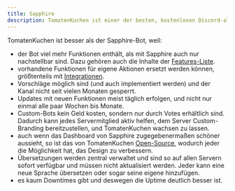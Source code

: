 ```yaml
---
title: Sapphire
description: TomatenKuchen ist einer der besten, kostenlosen Discord-all-in-one-Bots. Hier erfährst du, warum er besser ist als Sapphire.
---
```


TomatenKuchen ist besser als der Sapphire-Bot, weil:
- der Bot viel mehr Funktionen enthält, als mit Sapphire auch nur nachstellbar sind. Dazu gehören auch die Inhalte der [Features-Liste](/features).
- vorhandene Funktionen für eigene Aktionen ersetzt werden können, größtenteils mit [Integrationen](/integrations).
- Vorschläge möglich sind (und auch implementiert werden) und der Kanal nicht seit vielen Monaten gesperrt.
- Updates mit neuen Funktionen meist täglich erfolgen, und nicht nur einmal alle paar Wochen bis Monate.
- Custom-Bots kein Geld kosten, sondern nur durch Votes erhältlich sind. Dadurch kann jedes Servermitglied aktiv helfen, dem Server Custom-Branding bereitzustellen,
	und TomatenKuchen wachsen zu lassen.
- auch wenn das Dashboard von Sapphire zugegebenermaßen schöner aussieht, so ist das von TomatenKuchen [Open-Source](https://github.com/DEVTomatoCake/dashboard),
	wodurch jeder die Möglichkeit hat, das Design zu verbessern.
- Übersetzungen werden zentral verwaltet und sind so auf allen Servern sofort verfügbar und müssen nicht aktualisiert werden. Jeder kann eine neue Sprache übersetzen
	oder sogar seine eigene hinzufügen.
- es kaum Downtimes gibt und deswegen die Uptime deutlich besser ist.
